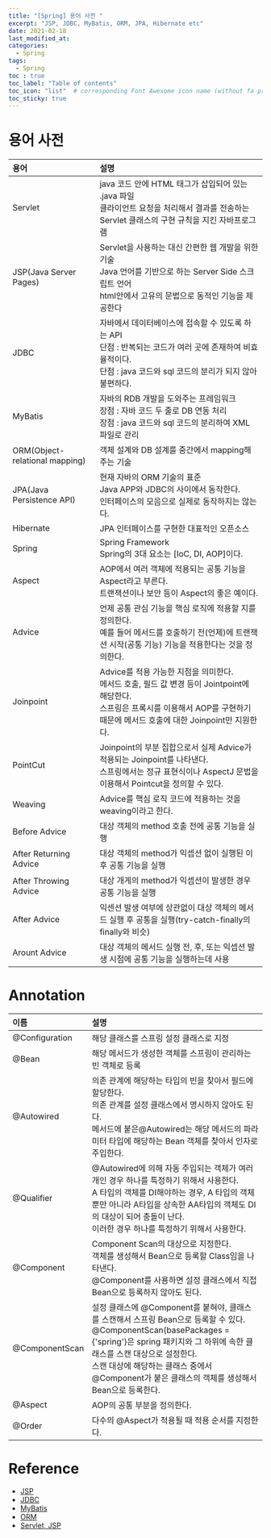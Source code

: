 ```yaml
---
title: "[Spring] 용어 사전 "
excerpt: "JSP, JDBC, MyBatis, ORM, JPA, Hibernate etc"
date: 2021-02-18
last_modified_at:
categories:
  - Spring
tags:
  - Spring
toc : true
toc_label: "Table of contents"
toc_icon: "list"  # corresponding Font Awesome icon name (without fa prefix)
toc_sticky: true
---
```


# 용어 사전

| 용어 | 설명 |
|:----|:-----|
| Servlet | java 코드 안에 HTML 태그가 삽입되어 있는 .java 파일<br>클라이언트 요청을 처리해서 결과를 전송하는 Servlet 클래스의 구현 규칙을 지킨 자바프로그램 |
| JSP(Java Server Pages) | Servlet을 사용하는 대신 간편한 웹 개발을 위한 기술<br>Java 언어를 기반으로 하는 Server Side 스크립트 언어<br>html안에서 고유의 문법으로 동적인 기능을 제공한다 |
| JDBC | 자바에서 데이터베이스에 접속할 수 있도록 하는 API<br>단점 : 반복되는 코드가 여러 곳에 존재하여 비효율적이다.<br>단점 : java 코드와 sql 코드의 분리가 되지 않아 불편하다. |
| MyBatis | 자바의 RDB 개발을 도와주는 프레임워크<br>장점 : 자바 코드 두 줄로 DB 연동 처리<br>장점 : java 코드와 sql 코드의 분리하여 XML 파일로 관리
| ORM(Object-relational mapping)| 객체 설계와 DB 설계를 중간에서 mapping해주는 기술 |
| JPA(Java Persistence API) | 현재 자바의 ORM 기술의 표준<br>Java APP와 JDBC의 사이에서 동작한다.<br>인터페이스의 모음으로 실제로 동작하지는 않는다. |
| Hibernate | JPA 인터페이스를 구현한 대표적인 오픈소스 |
| Spring | Spring Framework<br>Spring의 3대 요소는 [IoC, DI, AOP]이다. |
| Aspect | AOP에서 여러 객체에 적용되는 공통 기능을 Aspect라고 부른다.<br>트랜잭션이나 보안 등이 Aspect의 좋은 예이다. |
| Advice | 언제 공통 관심 기능을 핵심 로직에 적용할 지를 정의한다.<br>예를 들어 메서드를 호출하기 전(언제)에 트랜잭션 시작(공통 기능) 기능을 적용한다는 것을 정의한다. |
| Joinpoint| Advice를 적용 가능한 지점을 의미한다.<br>메서드 호출, 필드 값 변경 등이 Jointpoint에 해당한다.<br>스프링은 프록시를 이용해서 AOP를 구현하기 때문에 메서드 호출에 대한 Joinpoint만 지원한다. |
| PointCut| Joinpoint의 부분 집합으로서 실제 Advice가 적용되는 Joinpoint를 나타낸다.<br>스프링에서는 정규 표현식이나 AspectJ 문법을 이용해서 Pointcut을 정의할 수 있다. |
| Weaving| Advice를 핵심 로직 코드에 적용하는 것을 weaving이라고 한다.|
| Before Advice |대상 객체의 method 호출 전에 공통 기능을 실행 |
| After Returning Advice |대상 객체의 method가 익셉션 없이 실행된 이후 공통 기능을 실행|
| After Throwing Advice |대상 개게의 method가 익셉션이 발생한 경우 공통 기능을 실행|
| After Advice | 익센션 발생 여부에 상관없이 대상 객체의 메서드 실행 후 공통을 실행(try-catch-finally의 finally와 비슷)|
| Arount Advice| 대상 객체의 메서드 실행 전, 후, 또는 익셉션 발생 시점에 공통 기능을 실행하는데 사용|


# Annotation

| 이름 | 설명 |
|:-----|:-----|
| @Configuration | 해당 클래스를 스프링 설정 클래스로 지정 |
| @Bean | 해당 메서드가 생성한 객체를 스프링이 관리하는 빈 객체로 등록<br> |
| @Autowired | 의존 관계에 해당하는 타입의 빈을 찾아서 필드에 할당한다.<br>의존 관계를 설정 클래스에서 명시하지 않아도 된다.<br>메서드에 붙은@Autowired는 해당 메서드의 파라미터 타입에 해당하는 Bean 객체를 찾아서 인자로 주입한다. |
| @Qualifier | @Autowired에 의해 자동 주입되는 객체가 여러 개인 경우 하나를 특정하기 위해서 사용한다.<br>A 타입의 객체를 DI해야하는 경우, A 타입의 객체뿐만 아니라 A타입을 상속한 AA타입의 객체도 DI의 대상이 되어 충돌이 난다.<br>이러한 경우 하나를 특정하기 위해서 사용한다. |
| @Component | Component Scan의 대상으로 지정한다.<br>객체를 생성해서 Bean으로 등록할 Class임을 나타낸다.<br>@Component를 사용하면 설정 클래스에서 직접 Bean으로 등록하지 않아도 된다. |
| @ComponentScan | 설정 클래스에 @Component를 붙혀야, 클래스를 스캔해서 스프링 Bean으로 등록할 수 있다.<br>@ComponentScan(basePackages = {'spring'}은 spring 패키지와 그 하위에 속한 클래스를 스캔 대상으로 설정한다.<br>스캔 대상에 해당하는 클래스 중에서 @Component가 붙은 클래스의 객체를 생성해서 Bean으로 등록한다.|  
| @Aspect | AOP의 공통 부분을 정의한다. |
| @Order | 다수의 @Aspect가 적용될 때 적용 순서를 지정한다.|

# Reference

- [JSP](https://gmlwjd9405.github.io/2018/11/03/jsp.html)
- [JDBC](https://ko.wikipedia.org/wiki/JDBC)
- [MyBatis](https://sjh836.tistory.com/127)
- [ORM](https://gmlwjd9405.github.io/2019/08/04/what-is-jpa.html)
- [Servlet, JSP](https://m.blog.naver.com/acornedu/221128616501)